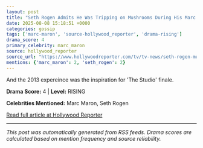 ```yaml
---
layout: post
title: "Seth Rogen Admits He Was Tripping on Mushrooms During His Marc Maron Podcast Interview"
date: 2025-08-08 15:18:51 +0000
categories: gossip
tags: ['marc-maron', 'source-hollywood_reporter', 'drama-rising']
drama_score: 4
primary_celebrity: marc_maron
source: hollywood_reporter
source_url: "https://www.hollywoodreporter.com/tv/tv-news/seth-rogen-mushrooms-marc-maron-podcast-interview-the-studio-1236340210/"
mentions: {'marc_maron': 2, 'seth_rogen': 2}
---
```


And the 2013 expereince was the inspiration for 'The Studio' finale.

**Drama Score:** 4 | **Level:** RISING

**Celebrities Mentioned:** Marc Maron, Seth Rogen

[Read full article at Hollywood Reporter](https://www.hollywoodreporter.com/tv/tv-news/seth-rogen-mushrooms-marc-maron-podcast-interview-the-studio-1236340210/)

---
*This post was automatically generated from RSS feeds. Drama scores are calculated based on mention frequency and source reliability.*
